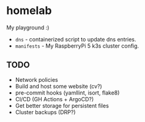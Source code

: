 # homelab

My playground :)

* `dns` - containerized script to update dns entries.
* `manifests` - My RaspberryPi 5 k3s cluster config.

## TODO

* Network policies
* Build and host some website (cv?)
* pre-commit hooks (yamllint, isort, flake8)
* CI/CD (GH Actions + ArgoCD?)
* Get better storage for persistent files
* Cluster backups (DRP?)
